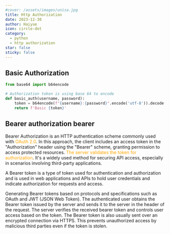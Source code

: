 ```yaml
---
#cover: /assets/images/unisa.jpg
title: Http Authorization
date: 2023-12-30
author: Haiyue
icon: circle-dot
category:
  - python
  - http authorization
star: false
sticky: false
---
```


## Basic Authorization
``` python
from base64 import b64encode

# Authorization token is using base 64 to encode
def basic_auth(username, password):
    token = b64encode(f"{username}:{password}".encode('utf-8')).decode("ascii")
    return f'Basic {token}'
```

## Bearer authorization bearer
Bearer Authorization is an HTTP authentication scheme commonly used with <span style="color:orange">OAuth 2.0</span>. In this approach, the client includes an access token in the "Authorization" header using the "Bearer" scheme, granting permission to access protected resources. <span style="color:orange">The server validates the token for authorization</span>. It's a widely used method for securing API access, especially in scenarios involving third-party applications.


A Bearer token is a type of token used for authentication and authorization and is used in web applications and APIs to hold user credentials and indicate authorization for requests and access.

Generating Bearer tokens based on protocols and specifications such as OAuth and JWT (JSON Web Token). The authenticated user obtains the Bearer token issued by the server and sends it to the server in the header of the request. The server verifies the received bearer token and controls user access based on the token. The Bearer token is also usually sent over an encrypted connection via HTTPS. This prevents unauthorized access by malicious third parties even if the token is stolen.
